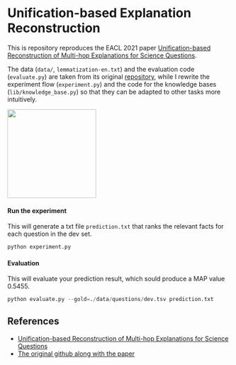 # Unification-based Explanation Reconstruction

This is repository reproduces the EACL 2021 paper [Unification-based Reconstruction of Multi-hop Explanations for Science Questions](https://arxiv.org/abs/2004.00061). 


The data (`data/`, `lemmatization-en.txt`) and the evaluation code (`evaluate.py`) are taken from its original [repository](https://github.com/ai-systems/unification_reconstruction_explanations), while I rewrite the experiment flow (`experiment.py`) and the code for the knowledge bases (`lib/knowledge_base.py`) so that they can be adapted to other tasks more intuitively.


<img src="https://i.imgur.com/k4GMLAM.png" width="200" >

#### Run the experiment

This will generate a txt file `prediction.txt` that ranks the relevant facts for each question in the dev set. 

```python
python experiment.py
```

#### Evaluation

This will evaluate your prediction result, which sould produce a MAP value 0.5455.

```python
python evaluate.py --gold=./data/questions/dev.tsv prediction.txt
```


## References
+ [Unification-based Reconstruction of Multi-hop Explanations for Science Questions](https://arxiv.org/abs/2004.00061)
+ [The original github along with the paper](https://github.com/ai-systems/unification_reconstruction_explanations)
